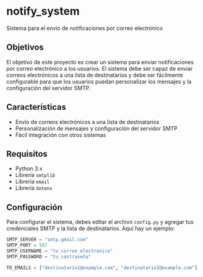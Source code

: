 # notify_system

Sistema para el envío de notificaciones por correo electrónico

## Objetivos

El objetivo de este proyecto es crear un sistema para enviar notificaciones por correo electrónico a los usuarios. El sistema debe ser capaz de enviar correos electrónicos a una lista de destinatarios y debe ser fácilmente configurable para que los usuarios puedan personalizar los mensajes y la configuración del servidor SMTP.

## Características

- Envío de correos electrónicos a una lista de destinatarios
- Personalización de mensajes y configuración del servidor SMTP
- Fácil integración con otros sistemas

## Requisitos

- Python 3.x
- Librería `smtplib`
- Librería `email`
- Librería `dotenv`

## Configuración

Para configurar el sistema, debes editar el archivo `config.py` y agregar tus credenciales SMTP y la lista de destinatarios. Aquí hay un ejemplo:

```python
SMTP_SERVER = "smtp.gmail.com"
SMTP_PORT = 587
SMTP_USERNAME = "tu_correo_electronico"
SMTP_PASSWORD = "tu_contraseña"

TO_EMAILS = ["destinatario1@example.com", "destinatario2@example.com"]
